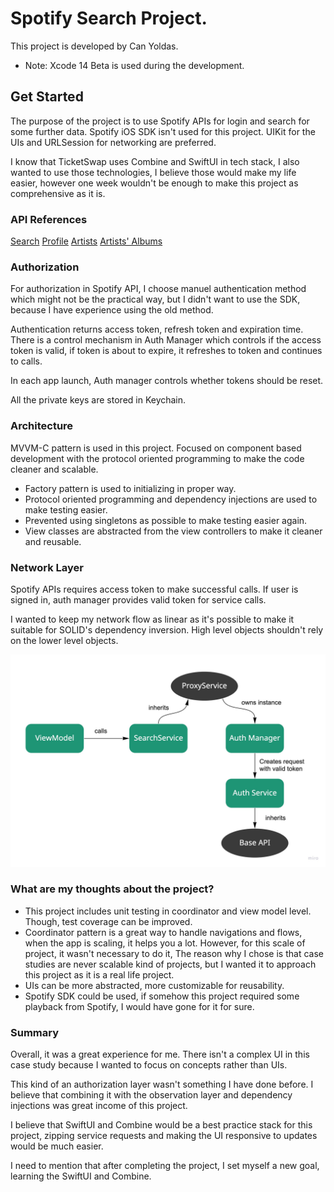 # Spotify Search Project.

This project is developed by Can Yoldas.

- Note: Xcode 14 Beta is used during the development.

## Get Started

The purpose of the project is to use Spotify APIs for login and search for some further data. Spotify iOS SDK isn't used for this project. UIKit for the UIs and URLSession for networking are preferred.

I know that TicketSwap uses Combine and SwiftUI in tech stack, I also wanted to use those technologies, I believe those would make my life easier, however one week wouldn't be enough to make this project as comprehensive as it is.

### API References

<a href="https://developer.spotify.com/documentation/web-api/reference/#/operations/search" target="_blank" rel="noopener">Search</a>
<a href="https://developer.spotify.com/documentation/web-api/reference/#/operations/get-current-users-profile" target="_blank" rel="noopener">Profile</a>
<a href="https://developer.spotify.com/documentation/web-api/reference/#/operations/get-an-artist" target="_blank" rel="noopener">Artists</a>
<a href="https://developer.spotify.com/documentation/web-api/reference/#/operations/get-an-artists-albums" target="_blank" rel="noopener">Artists' Albums</a>

### Authorization

For authorization in Spotify API, I choose manuel authentication method which might not be the practical way, but I didn't want to use the SDK, because I have experience using the old method.

Authentication returns access token, refresh token and expiration time.
There is a control mechanism in Auth Manager which controls if the access token is valid, if token is about to expire, it refreshes to token and continues to calls.

In each app launch, Auth manager controls whether tokens should be reset.

All the private keys are stored in Keychain.

### Architecture

MVVM-C pattern is used in this project. Focused on component based development with the protocol oriented programming to make the code cleaner and scalable.

- Factory pattern is used to initializing in proper way.
- Protocol oriented programming and dependency injections are used to make testing easier.
- Prevented using singletons as possible to make testing easier again.
- View classes are abstracted from the view controllers to make it cleaner and reusable.

### Network Layer

Spotify APIs requires access token to make successful calls. If user is signed in, auth manager provides valid token for service calls.

I wanted to keep my network flow as linear as it's possible to make it suitable for SOLID's dependency inversion. High level objects shouldn't rely on the lower level objects.

![Network Flow](/Resources/networkFlow.jpg)

### What are my thoughts about the project?

- This project includes unit testing in coordinator and view model level. Though, test coverage can be improved.
- Coordinator pattern is a great way to handle navigations and flows, when the app is scaling, it helps you a lot. However, for this scale of project, it wasn't necessary to do it, The reason why I chose is that case studies are never scalable kind of projects, but I wanted it to approach this project as it is a real life project.
- UIs can be more abstracted, more customizable for reusability.
- Spotify SDK could be used, if somehow this project required some playback from Spotify, I would have gone for it for sure.

### Summary

Overall, it was a great experience for me. There isn't a complex UI in this case study because I wanted to focus on concepts rather than UIs.

This kind of an authorization layer wasn't something I have done before. I believe that combining it with the observation layer and dependency injections was great income of this project.

I believe that SwiftUI and Combine would be a best practice stack for this project, zipping service requests and making the UI responsive to updates would be much easier.

I need to mention that after completing the project, I set myself a new goal, learning the SwiftUI and Combine.
